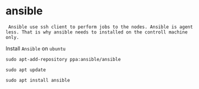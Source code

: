 # ansible

``` Ansible use ssh client to perform jobs to the nodes. Ansible is agent less. That is why ansible needs to installed on the controll machine only.```

Install ```Ansible``` on ```ubuntu```

```
sudo apt-add-repository ppa:ansible/ansible
```
```
sudo apt update
```
```
sudo apt install ansible
```



